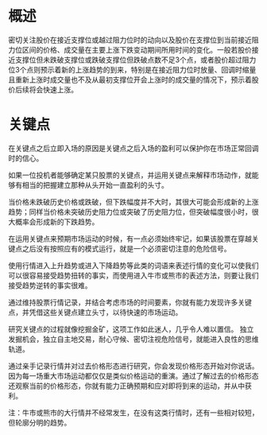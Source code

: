 # 概述
密切关注股价在接近支撑位或越过阻力位时的动向以及股价在支撑位到当前接近阻力位区间的价格、成交量在主要上涨下跌变动期间所用时间的变化。一般若股价接近支撑位但未跌破支撑位或跌破支撑位但跌破点数不足3个点，或者股价超过阻力位3个点则预示着新的上涨趋势的到来，特别是在接近阻力位时放量、回调时缩量且重新上涨时成交量也不及从最初支撑位开会上涨时的成交量的情况下，预示着股价后续将会快速上涨。

# 关键点

在关键点之后立即入场的原因是关键点之后入场的盈利可以保护你在市场正常回调时的信心。

如果一位投机者能够确定某只股票的关键点，并运用关键点来解释市场动作，就能够有相当的把握建立那种从头开始一直盈利的头寸。

当价格未跌破历史价格或跌破，但下跌幅度并不大时，其很大可能会形成新的上涨趋势；同样当价格未突破历史阻力位或突破了历史阻力位，但突破幅度很小时，很大概率会形成新的下跌趋势。

在运用关键点来预期市场运动的时候，有一点必须始终牢记，如果该股票在穿越关键点之后没有按照应有的模式运行，就是一个必须密切注意的危险信号。

使用行情进入上升趋势或进入下降趋势等此类的词语来表述行情的变化可以使我们可以很容易接受趋势扭转的事实，而使用进入牛市或熊市的表述方法，则要让我们接受趋势逆转的事实很难。


通过维持股票行情记录，并结合考虑市场的时间要素，你就有能力发现许多关键点，并凭借这些关键点建立头寸，以待快速的市场运动。

研究关键点的过程就像挖掘金矿，这项工作如此迷人，几乎令人难以置信。
独立发掘机会，独立自主地交易，耐心守候、密切注视危险信号，就能进入良性的思维轨道。

通过亲手记录行情并对过去价格形态进行研究，你会发现价格形态开始对你说话。因为每一场重大市场运动都仅仅是类似价格运动的重演。通过了解过去的价格形态还观察当前的价格形态，你就有能力正确预期和应对即将到来的运动，并从中获利。

注：牛市或熊市的大行情并不经常发生，在没有这类行情时，还有一些相对较短，但轮廓分明的趋势。
